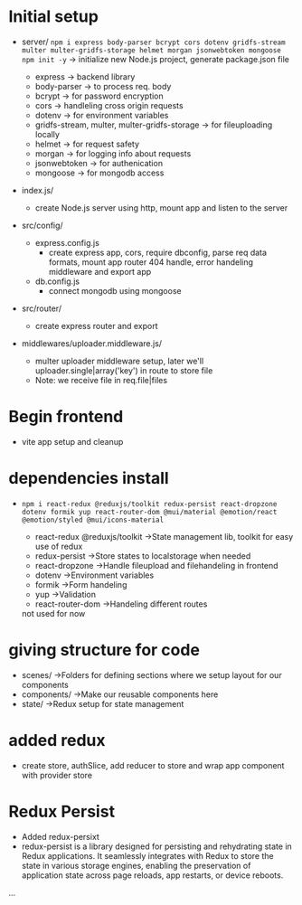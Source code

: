 # Initial setup
- server/
     `npm i express body-parser bcrypt cors dotenv gridfs-stream multer multer-gridfs-storage helmet morgan jsonwebtoken mongoose`
     `npm init -y` -> initialize new Node.js project, generate package.json file
    - express -> backend library
    - body-parser -> to process req. body
    - bcrypt -> for password encryption
    - cors -> handleling cross origin requests
    - dotenv -> for environment variables
    - gridfs-stream, multer, multer-gridfs-storage -> for fileuploading locally
    - helmet -> for request safety
    - morgan -> for logging info about requests
    - jsonwebtoken -> for authenication
    - mongoose -> for mongodb access

    
- index.js/
     - create Node.js server using http, mount app and listen to the server

- src/config/
     - express.config.js
          - create express app, cors, require dbconfig, parse req data formats, mount app router 404 handle, error handeling middleware and export app
     - db.config.js
          - connect mongodb using mongoose
- src/router/
     - create express router and export

- middlewares/uploader.middleware.js/
     - multer uploader middleware setup, later we'll uploader.single|array('key') in route to store file
     - Note: we receive file in req.file|files


# Begin frontend 
- vite app setup and cleanup

# dependencies install
- `npm i react-redux @reduxjs/toolkit redux-persist react-dropzone dotenv formik yup react-router-dom @mui/material @emotion/react @emotion/styled @mui/icons-material`

     - react-redux @reduxjs/toolkit ->State management lib, toolkit for easy use of redux
     - redux-persist ->Store states to localstorage when needed
     - react-dropzone ->Handle fileupload and filehandeling in frontend
     - dotenv ->Environment variables
     - formik ->Form handeling
     - yup ->Validation
     - react-router-dom ->Handeling different routes
     <!-- - @mui/material @emotion/react @emotion/styled @mui/icons-material ->Material UI -->   not used for now


# giving structure for code 
- scenes/  ->Folders for defining sections where we setup layout for our components
- components/ ->Make our reusable components here
- state/ ->Redux setup for state management  

# added redux 
- create store, authSlice, add reducer to store and wrap app component with provider store


# Redux Persist
- Added redux-persixt
- redux-persist is a library designed for persisting and rehydrating state in Redux applications.
 It seamlessly integrates with Redux to store the state in various storage engines, 
 enabling the preservation of application state across page reloads, app restarts, or device reboots.



...
